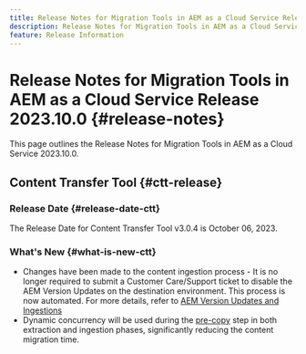 ```yaml
---
title: Release Notes for Migration Tools in AEM as a Cloud Service Release 2023.10.0
description: Release Notes for Migration Tools in AEM as a Cloud Service Release 2022.10.0
feature: Release Information
---
```

# Release Notes for Migration Tools in AEM as a Cloud Service Release 2023.10.0 {#release-notes}

This page outlines the Release Notes for Migration Tools in AEM as a Cloud Service 2023.10.0.

## Content Transfer Tool {#ctt-release}

### Release Date {#release-date-ctt}

The Release Date for Content Transfer Tool v3.0.4 is October 06, 2023.

### What's New {#what-is-new-ctt}

* Changes have been made to the content ingestion process - It is no longer required to submit a Customer Care/Support ticket to disable the AEM Version Updates on the destination environment. This process is now automated. For more details, refer to [AEM Version Updates and Ingestions](/help/journey-migration/content-transfer-tool/using-content-transfer-tool/ingesting-content.md#aem-version-updates-and-ingestions)
* Dynamic concurrency will be used during the [pre-copy](/help/journey-migration/content-transfer-tool/using-content-transfer-tool/handling-large-content-repositories.md) step in both extraction and ingestion phases, significantly reducing the content migration time.  
